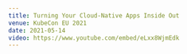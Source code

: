 ```yaml
---
title: Turning Your Cloud-Native Apps Inside Out
venue: KubeCon EU 2021
date: 2021-05-14
video: https://www.youtube.com/embed/eLxx8WjmEdk
---
```

